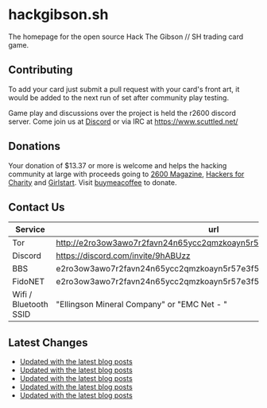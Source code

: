 # hackgibson.sh
The homepage for the open source Hack The Gibson // SH trading card game.


## Contributing

To add your card just submit a pull request with your card's front art, it would be added to the next run of set after community play testing.

Game play and discussions over the project is held the r2600 discord server. Come join us at [Discord](https://discord.com/invite/9hABUzz) or via IRC at https://www.scuttled.net/


## Donations

Your donation of $13.37 or more is welcome and helps the hacking community at large with proceeds going to [2600 Magazine](https://2600.com/), [Hackers for Charity](https://hackersforcharity.org) and [Girlstart](https://girlstart.org).  Visit [buymeacoffee](https://www.buymeacoffee.com/hackgibson.sh) to donate.


## Contact Us

Service | url
-|-
Tor | http://e2ro3ow3awo7r2favn24n65ycc2qmzkoayn5r57e3f56nvjwdcgg32ad.onion
Discord | https://discord.com/invite/9hABUzz
BBS | e2ro3ow3awo7r2favn24n65ycc2qmzkoayn5r57e3f56nvjwdcgg32ad.onion:23
FidoNET | e2ro3ow3awo7r2favn24n65ycc2qmzkoayn5r57e3f56nvjwdcgg32ad.onion:24554
Wifi / Bluetooth SSID | "Ellingson Mineral Company" or "EMC Net - <fidonet address>"

## Latest Changes
<!-- BLOG-POST-LIST:START -->
- [Updated with the latest blog posts](https://github.com/DFW2600/hackgibson.sh/commit/c3f3d7428cd4a169bf4bc92ada88aafb7e755c11)
- [Updated with the latest blog posts](https://github.com/DFW2600/hackgibson.sh/commit/938cfde899ecc2646d3b91bfa021828a2f8786da)
- [Updated with the latest blog posts](https://github.com/DFW2600/hackgibson.sh/commit/cc17dc2f1aa655520e68a5d1c0a35deb8d833848)
- [Updated with the latest blog posts](https://github.com/DFW2600/hackgibson.sh/commit/f1cb1b2b27c3abc767f949dd4ea0bae5c41dde3a)
- [Updated with the latest blog posts](https://github.com/DFW2600/hackgibson.sh/commit/c11a7f5f64e85db88c1c46f9f72b510920b498c7)
<!-- BLOG-POST-LIST:END -->

